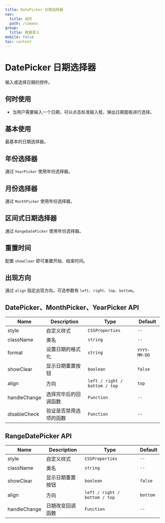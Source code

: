 ```yaml
---
title: DatePicker 日期选择器
nav:
  title: 组件
  path: /common
group:
  title: 数据录入
mobile: false
toc: content
---
```


# DatePicker 日期选择器

输入或选择日期的控件。

## 何时使用

- 当用户需要输入一个日期，可以点击标准输入框，弹出日期面板进行选择。

## 基本使用

最基本的日期选择器。

<code src="./demos/index1.tsx"></code>

## 年份选择器

通过 `YearPicker` 使用年份选择器。

<code src="./demos/index2.tsx"></code>

## 月份选择器

通过 `MonthPicker` 使用年份选择器。

<code src="./demos/index3.tsx"></code>

## 区间式日期选择器

通过 `RangeDatePicker` 使用年份选择器。

<code src="./demos/index4.tsx"></code>

## 重置时间

配置 `showClear` 即可重置开始、结束时间。

<code src="./demos/index5.tsx"></code>

## 出现方向

通过 `align` 指定出现方向，可选参数有 `left`、`right`、`top`、`bottom`。

<code src="./demos/index6.tsx"></code>

## DatePicker、MonthPicker、YearPicker API

| Name         | Description            | Type                          | Default      |
| ------------ | ---------------------- | ----------------------------- | ------------ |
| style        | 自定义样式             | `CSSProperties`               | `--`         |
| className    | 类名                   | `string`                      | `--`         |
| format       | 设置日期的格式化       | `string`                      | `YYYY-MM-DD` |
| showClear    | 显示日期重置按钮       | `boolean`                     | `false`      |
| align        | 方向                   | `left / right / bottom / top` | `top`        |
| handleChange | 选择完毕后的回调函数   | `Function`                    | `--`         |
| disableCheck | 验证是否禁用选项的函数 | `Function`                    | `--`         |

## RangeDatePicker API

| Name         | Description      | Type                          | Default  |
| ------------ | ---------------- | ----------------------------- | -------- |
| style        | 自定义样式       | `CSSProperties`               | `--`     |
| className    | 类名             | `string`                      | `--`     |
| showClear    | 显示日期重置按钮 | `boolean`                     | `false`  |
| align        | 方向             | `left / right / bottom / top` | `bottom` |
| handleChange | 日期改变回调函数 | `Function`                    | `--`     |

